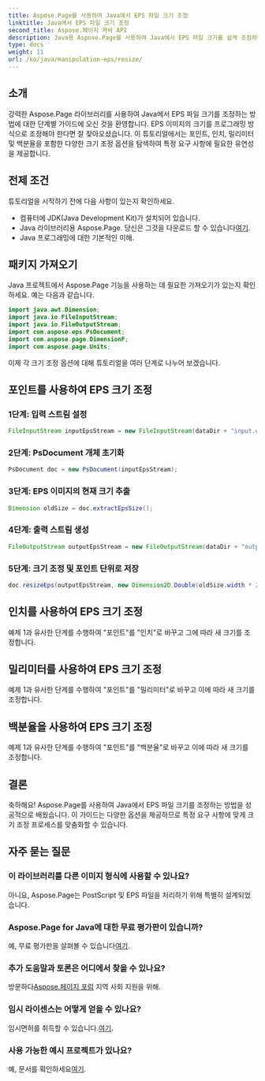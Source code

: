 ```yaml
---
title: Aspose.Page를 사용하여 Java에서 EPS 파일 크기 조정
linktitle: Java에서 EPS 파일 크기 조정
second_title: Aspose.페이지 자바 API
description: Java용 Aspose.Page를 사용하여 Java에서 EPS 파일 크기를 쉽게 조정하는 방법을 알아보세요. 단계별 지침은 당사의 종합 가이드를 따르세요.
type: docs
weight: 11
url: /ko/java/manipulation-eps/resize/
---
```

## 소개
강력한 Aspose.Page 라이브러리를 사용하여 Java에서 EPS 파일 크기를 조정하는 방법에 대한 단계별 가이드에 오신 것을 환영합니다. EPS 이미지의 크기를 프로그래밍 방식으로 조정해야 한다면 잘 찾아오셨습니다. 이 튜토리얼에서는 포인트, 인치, 밀리미터 및 백분율을 포함한 다양한 크기 조정 옵션을 탐색하여 특정 요구 사항에 필요한 유연성을 제공합니다.
## 전제 조건
튜토리얼을 시작하기 전에 다음 사항이 있는지 확인하세요.
- 컴퓨터에 JDK(Java Development Kit)가 설치되어 있습니다.
-  Java 라이브러리용 Aspose.Page. 당신은 그것을 다운로드 할 수 있습니다[여기](https://releases.aspose.com/page/java/).
- Java 프로그래밍에 대한 기본적인 이해.
## 패키지 가져오기
Java 프로젝트에서 Aspose.Page 기능을 사용하는 데 필요한 가져오기가 있는지 확인하세요. 예는 다음과 같습니다.
```java
import java.awt.Dimension;
import java.io.FileInputStream;
import java.io.FileOutputStream;
import com.aspose.eps.PsDocument;
import com.aspose.page.DimensionF;
import com.aspose.page.Units;

```
이제 각 크기 조정 옵션에 대해 튜토리얼을 여러 단계로 나누어 보겠습니다.
## 포인트를 사용하여 EPS 크기 조정
### 1단계: 입력 스트림 설정
```java
FileInputStream inputEpsStream = new FileInputStream(dataDir + "input.eps");
```
### 2단계: PsDocument 개체 초기화
```java
PsDocument doc = new PsDocument(inputEpsStream);
```
### 3단계: EPS 이미지의 현재 크기 추출
```java
Dimension oldSize = doc.extractEpsSize();
```
### 4단계: 출력 스트림 생성
```java
FileOutputStream outputEpsStream = new FileOutputStream(dataDir + "output_resize_points.eps");
```
### 5단계: 크기 조정 및 포인트 단위로 저장
```java
doc.resizeEps(outputEpsStream, new Dimension2D.Double(oldSize.width * 2, oldSize.height * 2), Units.Points);
```
## 인치를 사용하여 EPS 크기 조정
예제 1과 유사한 단계를 수행하여 "포인트"를 "인치"로 바꾸고 그에 따라 새 크기를 조정합니다.
## 밀리미터를 사용하여 EPS 크기 조정
예제 1과 유사한 단계를 수행하여 "포인트"를 "밀리미터"로 바꾸고 이에 따라 새 크기를 조정합니다.
## 백분율을 사용하여 EPS 크기 조정
예제 1과 유사한 단계를 수행하여 "포인트"를 "백분율"로 바꾸고 이에 따라 새 크기를 조정합니다.
## 결론
축하해요! Aspose.Page를 사용하여 Java에서 EPS 파일 크기를 조정하는 방법을 성공적으로 배웠습니다. 이 가이드는 다양한 옵션을 제공하므로 특정 요구 사항에 맞게 크기 조정 프로세스를 맞춤화할 수 있습니다.

## 자주 묻는 질문
### 이 라이브러리를 다른 이미지 형식에 사용할 수 있나요?
아니요, Aspose.Page는 PostScript 및 EPS 파일을 처리하기 위해 특별히 설계되었습니다.
### Aspose.Page for Java에 대한 무료 평가판이 있습니까?
예, 무료 평가판을 살펴볼 수 있습니다[여기](https://releases.aspose.com/).
### 추가 도움말과 토론은 어디에서 찾을 수 있나요?
 방문하다[Aspose.페이지 포럼](https://forum.aspose.com/c/page/39) 지역 사회 지원을 위해.
### 임시 라이센스는 어떻게 얻을 수 있나요?
 임시면허를 취득할 수 있습니다.[여기](https://purchase.aspose.com/temporary-license/).
### 사용 가능한 예시 프로젝트가 있나요?
 예, 문서를 확인하세요[여기](https://reference.aspose.com/page/java/).